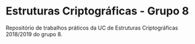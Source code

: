 # Estruturas Criptográficas - Grupo 8
Repositório de trabalhos práticos da UC de Estruturas Criptográficas 2018/2019 do grupo 8.
